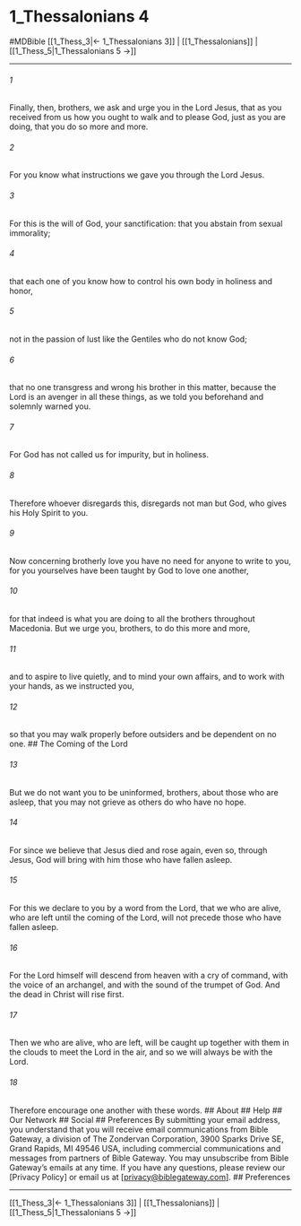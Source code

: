 # 1_Thessalonians 4
#MDBible
[[1_Thess_3|← 1_Thessalonians 3]] | [[1_Thessalonians]] | [[1_Thess_5|1_Thessalonians 5 →]]

***


###### 1 
Finally, then, brothers, we ask and urge you in the Lord Jesus, that as you received from us how you ought to walk and to please God, just as you are doing, that you do so more and more. 

###### 2 
For you know what instructions we gave you through the Lord Jesus. 

###### 3 
For this is the will of God, your sanctification: that you abstain from sexual immorality; 

###### 4 
that each one of you know how to control his own body in holiness and honor, 

###### 5 
not in the passion of lust like the Gentiles who do not know God; 

###### 6 
that no one transgress and wrong his brother in this matter, because the Lord is an avenger in all these things, as we told you beforehand and solemnly warned you. 

###### 7 
For God has not called us for impurity, but in holiness. 

###### 8 
Therefore whoever disregards this, disregards not man but God, who gives his Holy Spirit to you. 

###### 9 
Now concerning brotherly love you have no need for anyone to write to you, for you yourselves have been taught by God to love one another, 

###### 10 
for that indeed is what you are doing to all the brothers throughout Macedonia. But we urge you, brothers, to do this more and more, 

###### 11 
and to aspire to live quietly, and to mind your own affairs, and to work with your hands, as we instructed you, 

###### 12 
so that you may walk properly before outsiders and be dependent on no one. ## The Coming of the Lord 

###### 13 
But we do not want you to be uninformed, brothers, about those who are asleep, that you may not grieve as others do who have no hope. 

###### 14 
For since we believe that Jesus died and rose again, even so, through Jesus, God will bring with him those who have fallen asleep. 

###### 15 
For this we declare to you by a word from the Lord, that we who are alive, who are left until the coming of the Lord, will not precede those who have fallen asleep. 

###### 16 
For the Lord himself will descend from heaven with a cry of command, with the voice of an archangel, and with the sound of the trumpet of God. And the dead in Christ will rise first. 

###### 17 
Then we who are alive, who are left, will be caught up together with them in the clouds to meet the Lord in the air, and so we will always be with the Lord. 

###### 18 
Therefore encourage one another with these words. ## About ## Help ## Our Network ## Social ## Preferences By submitting your email address, you understand that you will receive email communications from Bible Gateway, a division of The Zondervan Corporation, 3900 Sparks Drive SE, Grand Rapids, MI 49546 USA, including commercial communications and messages from partners of Bible Gateway. You may unsubscribe from Bible Gateway&rsquo;s emails at any time. If you have any questions, please review our [Privacy Policy] or email us at [privacy@biblegateway.com]. ## Preferences

***

[[1_Thess_3|← 1_Thessalonians 3]] | [[1_Thessalonians]] | [[1_Thess_5|1_Thessalonians 5 →]]
